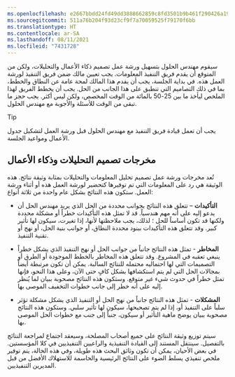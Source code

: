 ```yaml
---
ms.openlocfilehash: e2667bbdd24fd49dd3888662859c8fd3501b9b461f290426a197fd48f9c6cdef
ms.sourcegitcommit: 511a76b204f93d23cf9f7a70059525f79170f6bb
ms.translationtype: HT
ms.contentlocale: ar-SA
ms.lasthandoff: 08/11/2021
ms.locfileid: "7431728"
---
```

سيقوم مهندس الحلول بتسهيل ورشة عمل تصميم ذكاء الأعمال والتحليلات، ولكن من المتوقع أن يقدم فريق التنفيذ المعلومات. يجب تعيين مالك ضمن فريق التنفيذ لورشة العمل هذه. في بداية الجلسة، يجب أن يقدم هذا المالك لمحة عامة عن النطاق والخطط، بما في ذلك التصاميم التي تنطبق على هذا الجانب من الحل. يجب أن يخطط الفريق لهذا الملخص ليأخذ ما بين 25-50 بالمائة من الوقت المخصص، ولكن ليس أكثر. يجب حجز ما تبقى من الوقت للأسئلة والأجوبة مع مهندس الحلول.

> [!TIP]
> يجب أن تعمل قيادة فريق التنفيذ مع مهندس الحلول قبل ورشة العمل لتشكيل جدول الأعمال ومواعيد الجلسة.

## <a name="business-intelligence-and-analytics-design-outputs"></a>مخرجات تصميم التحليلات وذكاء الأعمال

تُعد مخرجات ورشة عمل تصميم تحليل المعلومات والتحليلات بمثابة وثيقة نتائج. هذه الوثيقة هي رد على المعلومات التي تم توفيرها كتحضير لورشة العمل هذه أو أثناء ورشة العمل. ستكون هذه النتائج بشكل عام واحدة من ثلاثة أنواع:

-   **التأكيدات** – تتعلق هذه النتائج بجوانب محددة من الحل الذي يريد مهندس الحل أن يدعو إليه على أنه مهم هندسياً. قد لا تمثل هذه التأكيدات خطراً أو مشكلة محددة ولكنها قد تكون أساساً للحل ؛ لذلك، يجب ملاحظتها لأنها، إذا تغيرت، سيكون لها تأثير كبير. وقد تتعلق هذه التأكيدات ببنود محددة النطاق، أو جوانب بنية الحل، أو نهج أو تقنية التنفيذ.

-   **المخاطر** - تمثل هذه النتائج جانباً من جوانب الحل أو نهج التنفيذ الذي يشكل خطراً ينبغي تعقبه في المشروع. وقد تتعلق هذه المخاطر بالخطط الموجودة أو الطرق أو التصميمات التي لها احتماليه محتمله للنتائج السالبة. يمكن أن تكون مرتبطة أيضاً بمجالات الحل التي لم يتم استكشافها بشكل كافٍ حتى الآن، وعلى هذا النحو، فإنها تمثل خطراً في حدوث شيء غير متوقع. وستكون هذه النتائج مصحوبة ببيان لما يُنظر إليه على أنه خطر إلى جانب خطوات التخفيف الموصى بها.

-   **المشكلات** - تمثل هذه النتائج جانباً من نهج الحل أو التنفيذ الذي يشكل مشكلة تؤثر سلباً على التنفيذ أو، إذا لم يتم تصحيحها، سيكون لها تأثير سلبي. وستكون هذه النتائج مصحوبة ببيان يوضح ماهية التأثير أو سيكون، جنباً إلى جنب مع خطوات الحل الموصى بها.

سيتم توزيع وثيقة النتائج على جميع أصحاب المصلحة، وسيعقد اجتماع لمراجعة النتائج بالتفصيل. سينتقل المستند إلى القيادة التنفيذية والراعيين التنفيذيين في كلا المؤسستين. في بعض الأحيان، يمكن أن تكون وثائق البحث هذه طويلة، وفي هذه الحالة، يتم توفير ملخص تنفيذي يسلط الضوء على النتائج الرئيسية والحاسمة للاستهلاك الأفضل من قبل المديرين التنفيذيين.

